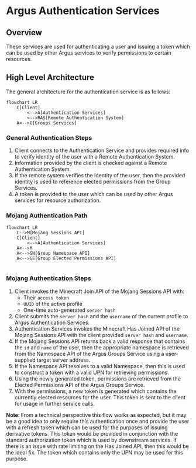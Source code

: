 # Argus Authentication Services

## Overview

These services are used for authenticating a user and issuing a token which can
be used by other Argus services to verify permissions to certain resources.

## High Level Architecture

The general architecture for the authentication service is as follows:
```mermaid
flowchart LR
    C[Client]
        <-->A[Authentication Services]
        <-->RAS[Remote Authentication System]
    A<-->G[Groups Services]
```

### General Authentication Steps
1) Client connects to the Authentication Service and provides required info
   to verify identity of the user with a Remote Authentication System.
2) Information provided by the client is checked against a Remote
   Authentication System.
3) If the remote system verifies the identity of the user, then the provided
   identity is used to reference elected permissions from the Group Services.
4) A token is provided to the user which can be used by other Argus services
   for resource authorization.

### Mojang Authentication Path

```mermaid
flowchart LR
    C-->M[Mojang Sessions API]
    C[Client]
        <-->A[Authentication Services]
    A<-->M
    A<-->GN[Group Namespace API]
    A<-->GE[Group Elected Permissions API]
    
```

### Mojang Authentication Steps
1) Client invokes the Minecraft Join API of the Mojang Sessions API with:
    - Their `access token`
    - `UUID` of the active profile
    - One-time auto-generated `server hash`
2) Client submits the `server hash` and the `username` of the current profile
   to Argus Authentication Services.
3) Authentication Services invokes the Minecraft Has Joined API of the
   Mojang Sessions API with the client provided `server hash` and `username`.
4) If the Mojang Sessions API returns back a valid response that contains the
   `id` and `name` of the user, then the appropriate namespace is retrieved
   from the Namespace API of the Argus Groups Service using a user-supplied
   target server address.
5) If the Namespace API resolves to a valid Namespace, then this is used to
   construct a token with a valid UPN for retrieving permissions.
6) Using the newly generated token, permissions are retrieved from the
   Elected Permissions API of the Argus Groups Service.
7) With the permissions, a new token is generated which contains the currently
   elected resources for the user. This token is sent to the client for usage
   in further service calls.

**Note**: From a technical perspective this flow works as expected, but it may
be a good idea to only require this authentication once and provide the user
with a refresh token which can be used for the purposes of issuing derivative
tokens. This token would be provided in conjunction with the standard
authorization token which is used by downstream services. If there is an issue
with rate limiting on the Has Joined API, then this would be the ideal fix.
The token which contains only the UPN may be used for this purpose.

